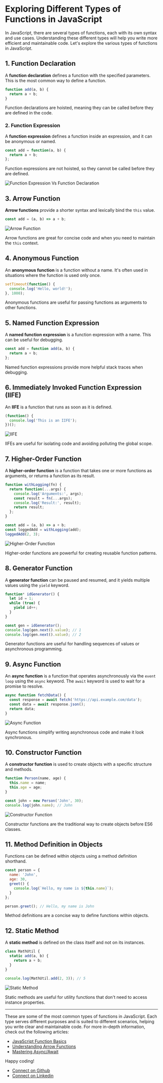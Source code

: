 # Exploring Different Types of Functions in JavaScript

In JavaScript, there are several types of functions, each with its own syntax and use cases. Understanding these different types will help you write more efficient and maintainable code. Let's explore the various types of functions in JavaScript.

## 1. Function Declaration

A **function declaration** defines a function with the specified parameters. This is the most common way to define a function.

```javascript
function add(a, b) {
  return a + b;
}
```

Function declarations are hoisted, meaning they can be called before they are defined in the code.

### 2. Function Expression

A **function expression** defines a function inside an expression, and it can be anonymous or named.

```javascript
const add = function(a, b) {
  return a + b;
};
```

Function expressions are not hoisted, so they cannot be called before they are defined.

![Function Expression Vs Function Declaration](https://dmitripavlutin.com/static/eedf18e1626b32484390cdfe2448bba7/59014/cover-2.png)

## 3. Arrow Function

**Arrow functions** provide a shorter syntax and lexically bind the `this` value.

```javascript
const add = (a, b) => a + b;
```

![Arrow Function](https://media.licdn.com/dms/image/D4D22AQE0IBCtPV2b1g/feedshare-shrink_2048_1536/0/1688364442803?e=2147483647&v=beta&t=a9c3amG-7cj9kk4nUIh5mEbg_QGifPhIwq8pvfM99zM)

Arrow functions are great for concise code and when you need to maintain the `this` context.

## 4. Anonymous Function

An **anonymous function** is a function without a name. It's often used in situations where the function is used only once.

```javascript
setTimeout(function() {
  console.log('Hello, world!');
}, 1000);
```

Anonymous functions are useful for passing functions as arguments to other functions.

## 5. Named Function Expression

A **named function expression** is a function expression with a name. This can be useful for debugging.

```javascript
const add = function add(a, b) {
  return a + b;
};
```

Named function expressions provide more helpful stack traces when debugging.

## 6. Immediately Invoked Function Expression (IIFE)

An **IIFE** is a function that runs as soon as it is defined.

```javascript
(function() {
  console.log('This is an IIFE');
})();
```

![IIFE](https://media.licdn.com/dms/image/C4D22AQGeFRWMMy6dKQ/feedshare-shrink_800/0/1662812932126?e=2147483647&v=beta&t=oHpxvTpXtluB6l4_nT7oz9Uu3xU7_-bBKwdAEzv0KrY)

IIFEs are useful for isolating code and avoiding polluting the global scope.

## 7. Higher-Order Function

A **higher-order function** is a function that takes one or more functions as arguments, or returns a function as its result.

```javascript
function withLogging(fn) {
  return function(...args) {
    console.log('Arguments:', args);
    const result = fn(...args);
    console.log('Result:', result);
    return result;
  };
}

const add = (a, b) => a + b;
const loggedAdd = withLogging(add);
loggedAdd(2, 3);
```

![Higher-Order Function](https://storage.googleapis.com/algodailyrandomassets/curriculum/higher-order-functions-in-js/image4.png)

Higher-order functions are powerful for creating reusable function patterns.

## 8. Generator Function

A **generator function** can be paused and resumed, and it yields multiple values using the `yield` keyword.

```javascript
function* idGenerator() {
  let id = 1;
  while (true) {
    yield id++;
  }
}

const gen = idGenerator();
console.log(gen.next().value); // 1
console.log(gen.next().value); // 2
```

Generator functions are useful for handling sequences of values or asynchronous programming.

## 9. Async Function

An **async function** is a function that operates asynchronously via the `event loop` using the `async` keyword. The `await` keyword is used to wait for a promise to resolve.

```javascript
async function fetchData() {
  const response = await fetch('https://api.example.com/data');
  const data = await response.json();
  return data;
}
```

![Async Function](https://www.freecodecamp.org/news/content/images/2021/05/yoda.jpeg)

Async functions simplify writing asynchronous code and make it look synchronous.

## 10. Constructor Function

A **constructor function** is used to create objects with a specific structure and methods.

```javascript
function Person(name, age) {
  this.name = name;
  this.age = age;
}

const john = new Person('John', 30);
console.log(john.name); // John
```

![Constructor Function](https://pbs.twimg.com/media/Ev7nEpqXYAEbUq-.jpg)

Constructor functions are the traditional way to create objects before ES6 classes.

## 11. Method Definition in Objects

Functions can be defined within objects using a method definition shorthand.

```javascript
const person = {
  name: 'John',
  age: 30,
  greet() {
    console.log(`Hello, my name is ${this.name}`);
  }
};

person.greet(); // Hello, my name is John
```

Method definitions are a concise way to define functions within objects.

## 12. Static Method

A **static method** is defined on the class itself and not on its instances.

```javascript
class MathUtil {
  static add(a, b) {
    return a + b;
  }
}

console.log(MathUtil.add(2, 3)); // 5
```

![Static Method](https://seleniumjava.com/wp-content/uploads/2017/12/not-sure-why-you-dont-like-static.png)

Static methods are useful for utility functions that don't need to access instance properties.

---

These are some of the most common types of functions in JavaScript. Each type serves different purposes and is suited to different scenarios, helping you write clear and maintainable code. For more in-depth information, check out the following articles:

- [JavaScript Function Basics](https://developer.mozilla.org/en-US/docs/Web/JavaScript/Guide/Functions)
- [Understanding Arrow Functions](https://developer.mozilla.org/en-US/docs/Web/JavaScript/Reference/Functions/Arrow_functions)
- [Mastering Async/Await](https://developer.mozilla.org/en-US/docs/Learn/JavaScript/Asynchronous/Async_await)

Happy coding!

- [Connect on Github](https://github.com/vishakha-singhal01)
- [Connect on Linkedin](https://www.linkedin.com/in/vishakha-singhal-18983b1bb/)
